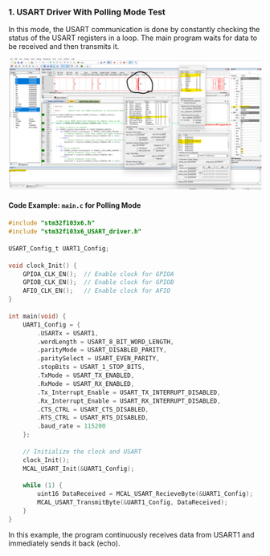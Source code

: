 

### 1. **USART Driver With Polling Mode Test**

In this mode, the USART communication is done by constantly checking the status of the USART registers in a loop. The main program waits for data to be received and then transmits it.

![USART Polling](https://github.com/MohamedElsayedd1/Mastering_Embededd_System/blob/main/7.%20MCU%20Interfacing/Lesson3_USART_Driver/1.%20Lecture/1.%20USART_Debugged_Using_Polling/KeilMicroVission_Debuging_Pulling.png)

#### Code Example: `main.c` for Polling Mode

```c
#include "stm32f103x6.h"
#include "stm32f103x6_USART_driver.h"

USART_Config_t UART1_Config;

void clock_Init() {
    GPIOA_CLK_EN();  // Enable clock for GPIOA
    GPIOB_CLK_EN();  // Enable clock for GPIOB
    AFIO_CLK_EN();   // Enable clock for AFIO
}

int main(void) {
    UART1_Config = {
        .USARTx = USART1,
        .wordLength = USART_8_BIT_WORD_LENGTH,
        .parityMode = USART_DISABLED_PARITY,
        .paritySelect = USART_EVEN_PARITY,
        .stopBits = USART_1_STOP_BITS,
        .TxMode = USART_TX_ENABLED,
        .RxMode = USART_RX_ENABLED,
        .Tx_Interrupt_Enable = USART_TX_INTERRUPT_DISABLED,
        .Rx_Interrupt_Enable = USART_RX_INTERRUPT_DISABLED,
        .CTS_CTRL = USART_CTS_DISABLED,
        .RTS_CTRL = USART_RTS_DISABLED,
        .baud_rate = 115200
    };

    // Initialize the clock and USART
    clock_Init();
    MCAL_USART_Init(&UART1_Config);

    while (1) {
        uint16 DataReceived = MCAL_USART_RecieveByte(&UART1_Config);
        MCAL_USART_TransmitByte(&UART1_Config, DataReceived);
    }
}
```

In this example, the program continuously receives data from USART1 and immediately sends it back (echo).
